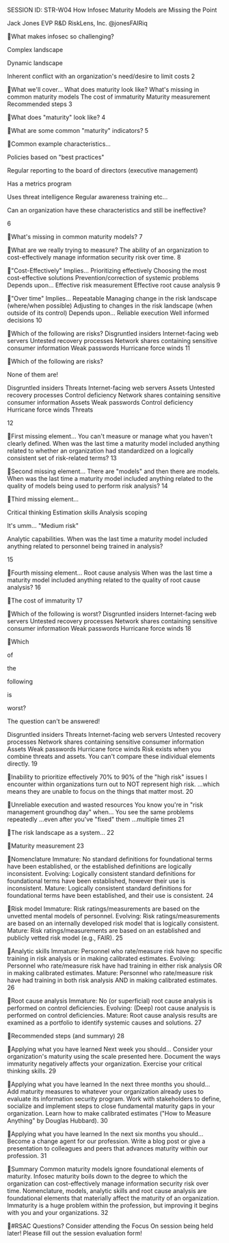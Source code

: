 SESSION ID: STR-W04
How Infosec Maturity Models are Missing the Point

Jack Jones
EVP R&D RiskLens, Inc. @jonesFAIRiq

What makes infosec so challenging?

Complex landscape

Dynamic landscape

Inherent conflict with an organization's need/desire to limit costs
2

What we'll cover...
What does maturity look like? What's missing in common maturity models The cost of immaturity Maturity measurement Recommended steps
3

What does "maturity" look like?
4

What are some common "maturity" indicators?
5

Common example characteristics...

Policies based on "best practices"

Regular reporting to the board of directors (executive management)

Has a metrics program

Uses threat intelligence Regular awareness training etc...

Can an organization have these characteristics and still be ineffective?

6

What's missing in common maturity models?
7

What are we really trying to measure?
The ability of an organization to cost-effectively manage information security risk over time.
8

"Cost-Effectively"
Implies...
Prioritizing effectively Choosing the most cost-effective solutions Prevention/correction of systemic problems
Depends upon...
Effective risk measurement Effective root cause analysis
9

"Over time"
Implies...
Repeatable Managing change in the risk landscape (where/when possible) Adjusting to changes in the risk landscape (when outside of its control)
Depends upon...
Reliable execution Well informed decisions
10

Which of the following are risks?
Disgruntled insiders Internet-facing web servers Untested recovery processes Network shares containing sensitive consumer information Weak passwords Hurricane force winds
11

Which of the following are risks?

None of them are!

Disgruntled insiders Threats Internet-facing web servers Assets Untested recovery processes Control deficiency Network shares containing sensitive consumer information Assets Weak passwords Control deficiency Hurricane force winds Threats

12

First missing element...
You can't measure or manage what you haven't clearly defined.
When was the last time a maturity model included anything related to whether an organization had standardized on a logically consistent set of risk-related terms?
13

Second missing element...
There are "models" and then there are models.
When was the last time a maturity model included anything related to the quality of models being used to perform risk
analysis?
14

Third missing element...

Critical thinking Estimation skills Analysis scoping

It's umm... "Medium
risk"

Analytic capabilities.
When was the last time a maturity model included anything related to personnel being trained in analysis?

15

Fourth missing element...
Root cause analysis
When was the last time a maturity model included anything related to the quality of root cause analysis?
16

The cost of immaturity
17

Which of the following is worst?
Disgruntled insiders Internet-facing web servers Untested recovery processes Network shares containing sensitive consumer information Weak passwords Hurricane force winds
18

Which

of

the

following

is

worst?

The question can't be answered!

Disgruntled insiders Threats Internet-facing web servers Untested recovery processes Network shares containing sensitive consumer information Assets Weak passwords Hurricane force winds
Risk exists when you combine threats and assets. You can't compare these individual elements directly.
19

Inability to prioritize effectively
70% to 90% of the "high risk" issues I encounter within organizations turn out to NOT represent high risk.
...which means they are unable to focus on the things that matter most.
20

Unreliable execution and wasted resources
You know you're in "risk management groundhog day" when...
You see the same problems repeatedly ...even after you've "fixed" them ...multiple times
21

The risk landscape as a system...
22

Maturity measurement
23

Nomenclature
Immature: No standard definitions for foundational terms have been established, or the established definitions are logically inconsistent. Evolving: Logically consistent standard definitions for foundational terms have been established, however their use is inconsistent. Mature: Logically consistent standard definitions for foundational terms have been established, and their use is consistent.
24

Risk model
Immature: Risk ratings/measurements are based on the unvetted mental models of personnel. Evolving: Risk ratings/measurements are based on an internally developed risk model that is logically consistent. Mature: Risk ratings/measurements are based on an established and publicly vetted risk model (e.g., FAIR).
25

Analytic skills
Immature: Personnel who rate/measure risk have no specific training in risk analysis or in making calibrated estimates. Evolving: Personnel who rate/measure risk have had training in either risk analysis OR in making calibrated estimates. Mature: Personnel who rate/measure risk have had training in both risk analysis AND in making calibrated estimates.
26

Root cause analysis
Immature: No (or superficial) root cause analysis is performed on control deficiencies. Evolving: (Deep) root cause analysis is performed on control deficiencies. Mature: Root cause analysis results are examined as a portfolio to identify systemic causes and solutions.
27

Recommended steps (and summary)
28

Applying what you have learned
Next week you should...
Consider your organization's maturity using the scale presented here. Document the ways immaturity negatively affects your organization. Exercise your critical thinking skills.
29

Applying what you have learned
In the next three months you should...
Add maturity measures to whatever your organization already uses to evaluate its information security program. Work with stakeholders to define, socialize and implement steps to close fundamental maturity gaps in your organization. Learn how to make calibrated estimates ("How to Measure Anything" by Douglas Hubbard).
30

Applying what you have learned
In the next six months you should...
Become a change agent for our profession. Write a blog post or give a presentation to colleagues and peers that advances maturity within our profession.
31

Summary
Common maturity models ignore foundational elements of maturity.
Infosec maturity boils down to the degree to which the organization can cost-effectively manage information security risk over time.
Nomenclature, models, analytic skills and root cause analysis are foundational elements that materially affect the maturity of an organization.
Immaturity is a huge problem within the profession, but improving it begins with you and your organizations.
32

#RSAC
Questions?
Consider attending the Focus On session being held later! Please fill out the session evaluation form!

